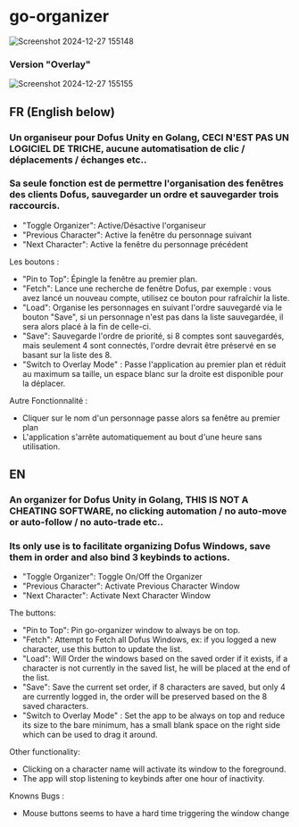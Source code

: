 # go-organizer

![Screenshot 2024-12-27 155148](https://github.com/user-attachments/assets/1a617bf5-6e7b-456b-895b-b7e1eb27a0c3)


### Version "Overlay"

![Screenshot 2024-12-27 155155](https://github.com/user-attachments/assets/06567361-8fba-4be0-8e25-81aeea7c00c6)

## FR (English below)

### Un organiseur pour Dofus Unity en Golang, **CECI N'EST PAS UN LOGICIEL DE TRICHE**, aucune automatisation de clic / déplacements / échanges etc..
### Sa seule fonction est de permettre l'organisation des fenêtres des clients Dofus, sauvegarder un ordre et sauvegarder trois raccourcis.

- "Toggle Organizer": Active/Désactive l'organiseur
- "Previous Character": Active la fenêtre du personnage suivant
- "Next Character": Active la fenêtre du personnage précédent

Les boutons :
- "Pin to Top": Épingle la fenêtre au premier plan.
- "Fetch": Lance une recherche de fenêtre Dofus, par exemple : vous avez lancé un nouveau compte, utilisez ce bouton pour rafraîchir la liste.
- "Load": Organise les personnages en suivant l'ordre sauvegardé via le bouton "Save", si un personnage n'est pas dans la liste sauvegardée, il sera alors placé à la fin de celle-ci.
- "Save": Sauvegarde l'ordre de priorité, si 8 comptes sont sauvegardés, mais seulement 4 sont connectés, l'ordre devrait être préservé en se basant sur la liste des 8.
- "Switch to Overlay Mode" : Passe l'application au premier plan et réduit au maximum sa taille, un espace blanc sur la droite est disponible pour la déplacer.

Autre Fonctionnalité :
- Cliquer sur le nom d'un personnage passe alors sa fenêtre au premier plan
- L'application s'arrête automatiquement au bout d'une heure sans utilisation.

## EN

### An organizer for Dofus Unity in Golang, **THIS IS NOT A CHEATING SOFTWARE**, no clicking automation / no auto-move or auto-follow / no auto-trade etc..
### Its only use is to facilitate organizing Dofus Windows, save them in order and also bind 3 keybinds to actions.

- "Toggle Organizer": Toggle On/Off the Organizer
- "Previous Character": Activate Previous Character Window
- "Next Character": Activate Next Character Window

The buttons:
- "Pin to Top": Pin go-organizer window to always be on top.
- "Fetch": Attempt to Fetch all Dofus Windows, ex: if you logged a new character, use this button to update the list.
- "Load": Will Order the windows based on the saved order if it exists, if a character is not currently in the saved list, he will be placed at the end of the list.
- "Save": Save the current set order, if 8 characters are saved, but only 4 are currently logged in, the order will be preserved based on the 8 saved characters.
- "Switch to Overlay Mode" : Set the app to be always on top and reduce its size to the bare minimum, has a small blank space on the right side which can be used to drag it around.

Other functionality:
- Clicking on a character name will activate its window to the foreground.
- The app will stop listening to keybinds after one hour of inactivity.


Knowns Bugs :
- Mouse buttons seems to have a hard time triggering the window change

